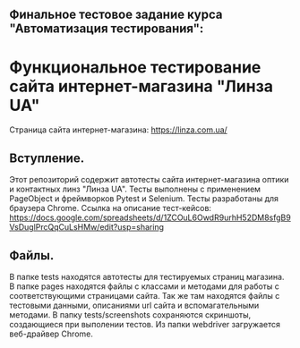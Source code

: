 ## Финальное тестовое задание курса "Автоматизация тестирования":
# Функциональное тестирование сайта интернет-магазина "Линза UA"
Страница сайта интернет-магазина: https://linza.com.ua/
## Вступление.
Этот репозиторий содержит автотесты сайта интернет-магазина оптики и контактных линз "Линза UA".
Тесты выполнены с применением PageObject и фреймворков Pytest и Selenium.
Тесты разработаны для браузера Chrome.
Ссылка на описание тест-кейсов: 
https://docs.google.com/spreadsheets/d/1ZCOuL6OwdR9urhH52DM8sfgB9VsDuglPrcQqCuLsHMw/edit?usp=sharing
## Файлы.
В папке tests находятся автотесты для тестируемых страниц магазина.
В папке pages находятся файлы с классами и методами для работы с соответствующими страницами сайта. Так же там находятся файлы с тестовыми данными, описаниями url сайта и вспомагательными методами.
В папку tests/screenshots сохраняются скриншоты, создающиеся при выполении тестов.
Из папки webdriver загружается веб-драйвер Chrome.

